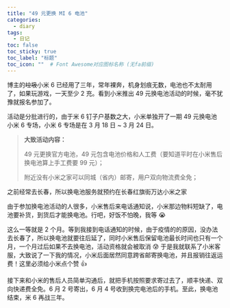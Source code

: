 ```yaml
---
title: "49 元更换 MI 6 电池"
categories:
  - diary
tags:
  - 日记
toc: false
toc_sticky: true
toc_label: "标题"
toc_icon: ""  # Font Awesome对应图标名称 (无fa前缀)	
---
```

博主的~~垃圾~~小米 6 已经用了三年，常年裸奔，机身划痕无数，电池也不太耐用了，如果玩游戏，一天至少 2 充。看到小米推出 49 元换电池活动的时候，毫不犹豫就报名参加了。

活动是分批进行的，由于米 6 钉子户基数之大，小米单独开了一期 49 元换电池 小米 6 专场，小米 6 专场是在 3 月 18 日 ~ 3 月 24 日。

>**大致活动内容：**
>
>49 元更换官方电池，49 元包含电池价格和人工费（要知道平时在小米售后换电池算上手工费要 99 元）；<br>
>
>附近没有小米之家可以同城（省内）邮寄，用户双向物流费全免；

之前经常去长春，所以换电池服务就预约在长春红旗街万达小米之家

由于参加换电池活动的人很多，小米售后来电话通知说，小米那边物料短缺了，电池要补货，到货后才能换电池。行吧，好饭不怕晚，我等 :sob: 

这么一等就是 2 个月。等到我接到电话通知的时候，由于疫情的的原因，没办法去长春了，所以换电池就要往后延了，同时小米售后保留电池最长时间也只有一个月，一个月过后如果不去换电池，活动资格就会被取消 :cold_sweat: 于是我就联系了小米客服，大致说了一下我的情况，小米后面居然同意跨省邮寄换电池，并且报销往返运费！这里必须给小米点个赞 :thumbsup:

接下来和小米的售后人员简单沟通后，就把手机按照要求寄过去了，顺丰快递、双向快递费全免。6 月 2 号寄出，6 月 4 号收到换完电池后的手机。至此，换电池结束，米 6 再战三年。

